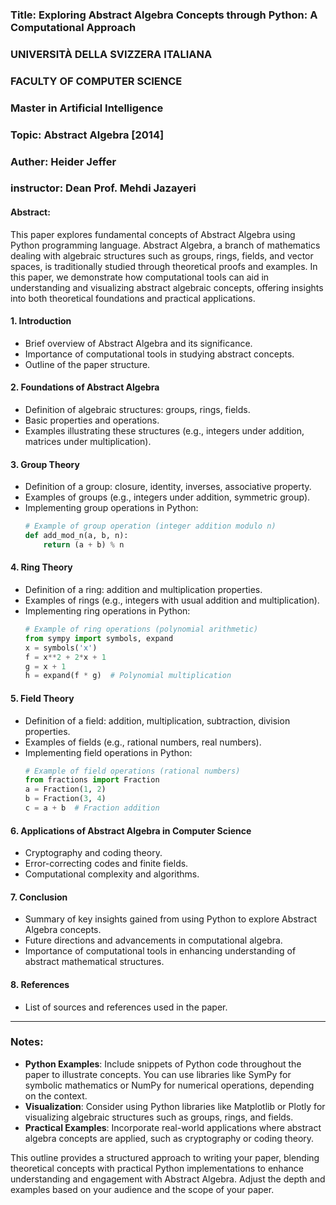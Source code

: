 ### Title: Exploring Abstract Algebra Concepts through Python: A Computational Approach

### <span class="smallcaps">UNIVERSITÀ DELLA SVIZZERA ITALIANA</span>

### FACULTY OF COMPUTER SCIENCE

### Master in Artificial Intelligence

### Topic: Abstract Algebra \[2014\]

### Auther: Heider Jeffer
### instructor: Dean Prof. Mehdi Jazayeri




#### Abstract:
This paper explores fundamental concepts of Abstract Algebra using Python programming language. Abstract Algebra, a branch of mathematics dealing with algebraic structures such as groups, rings, fields, and vector spaces, is traditionally studied through theoretical proofs and examples. In this paper, we demonstrate how computational tools can aid in understanding and visualizing abstract algebraic concepts, offering insights into both theoretical foundations and practical applications.

#### 1. Introduction
   - Brief overview of Abstract Algebra and its significance.
   - Importance of computational tools in studying abstract concepts.
   - Outline of the paper structure.

#### 2. Foundations of Abstract Algebra
   - Definition of algebraic structures: groups, rings, fields.
   - Basic properties and operations.
   - Examples illustrating these structures (e.g., integers under addition, matrices under multiplication).

#### 3. Group Theory
   - Definition of a group: closure, identity, inverses, associative property.
   - Examples of groups (e.g., integers under addition, symmetric group).
   - Implementing group operations in Python:
     ```python
     # Example of group operation (integer addition modulo n)
     def add_mod_n(a, b, n):
         return (a + b) % n
     ```

#### 4. Ring Theory
   - Definition of a ring: addition and multiplication properties.
   - Examples of rings (e.g., integers with usual addition and multiplication).
   - Implementing ring operations in Python:
     ```python
     # Example of ring operations (polynomial arithmetic)
     from sympy import symbols, expand
     x = symbols('x')
     f = x**2 + 2*x + 1
     g = x + 1
     h = expand(f * g)  # Polynomial multiplication
     ```

#### 5. Field Theory
   - Definition of a field: addition, multiplication, subtraction, division properties.
   - Examples of fields (e.g., rational numbers, real numbers).
   - Implementing field operations in Python:
     ```python
     # Example of field operations (rational numbers)
     from fractions import Fraction
     a = Fraction(1, 2)
     b = Fraction(3, 4)
     c = a + b  # Fraction addition
     ```

#### 6. Applications of Abstract Algebra in Computer Science
   - Cryptography and coding theory.
   - Error-correcting codes and finite fields.
   - Computational complexity and algorithms.

#### 7. Conclusion
   - Summary of key insights gained from using Python to explore Abstract Algebra concepts.
   - Future directions and advancements in computational algebra.
   - Importance of computational tools in enhancing understanding of abstract mathematical structures.

#### 8. References
   - List of sources and references used in the paper.

---

### Notes:
- **Python Examples**: Include snippets of Python code throughout the paper to illustrate concepts. You can use libraries like SymPy for symbolic mathematics or NumPy for numerical operations, depending on the context.
- **Visualization**: Consider using Python libraries like Matplotlib or Plotly for visualizing algebraic structures such as groups, rings, and fields.
- **Practical Examples**: Incorporate real-world applications where abstract algebra concepts are applied, such as cryptography or coding theory.
  
This outline provides a structured approach to writing your paper, blending theoretical concepts with practical Python implementations to enhance understanding and engagement with Abstract Algebra. Adjust the depth and examples based on your audience and the scope of your paper.

